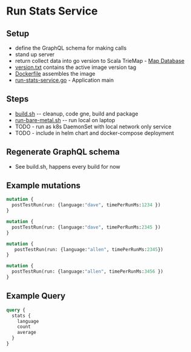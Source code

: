 # Run Stats Service

## Setup

* define the GraphQL schema for making calls
* stand up server
* return collect data into go version to Scala TrieMap - [Map Database](./graph/collection.go)
* [version.txt](./version.txt) contains the active image version tag
* [Dockerfile](./Dockerfile) assembles the image
* [run-stats-service.go](./run-stats-service.go) - Application main

## Steps

* [build.sh](./build.sh) -- cleanup, code gne, build and package
* [run-bare-metal.sh](./run-bare-metal.sh) -- run local on laptop
* TODO - run as k8s DaemonSet with local network only service
* TODO - include in helm chart and docker-compose deployment

## Regenerate GraphQL schema

* See build.sh, happens every build for now

## Example mutations

``` graphql
mutation {
  postTestRun(run: {language:"dave", timePerRunMs:1234 })    
}

mutation {
  postTestRun(run: {language:"dave", timePerRunMs:2345 })    
}

mutation {
   postTestRun(run: {language:"allen", timePerRunMs:2345})
}

mutation {
  postTestRun(run: {language:"allen", timePerRunMs:3456 })    
}
```

## Example Query

```graphql
query {
  stats {
    language
    count
    average
  }
}
```
